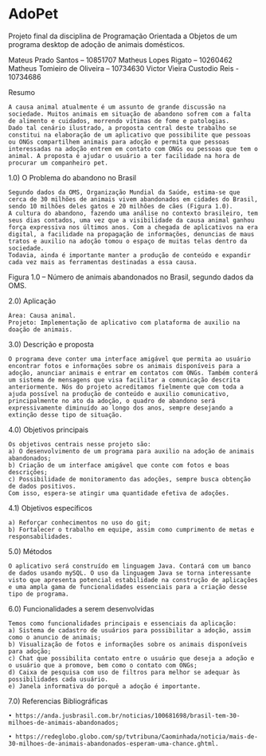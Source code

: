 # AdoPet
Projeto final da disciplina de Programação Orientada a Objetos de um programa desktop de adoção de animais domésticos.

Mateus Prado Santos – 10851707
Matheus Lopes Rigato – 10260462
Matheus Tomieiro de Oliveira – 10734630
Victor Vieira Custodio Reis - 10734686

Resumo

	A causa animal atualmente é um assunto de grande discussão na sociedade. Muitos animais em situação de abandono sofrem com a falta de alimento e cuidados, morrendo vítimas de fome e patologias.
	Dado tal cenário ilustrado, a proposta central deste trabalho se constitui na elaboração de um aplicativo que possibilite que pessoas ou ONGs compartilhem animais para adoção e permita que pessoas interessadas na adoção entrem em contato com ONGs ou pessoas que tem o animal. A proposta é ajudar o usuário a ter facilidade na hora de procurar um companheiro pet.


1.0) O Problema do abandono no Brasil	

	Segundo dados da OMS, Organização Mundial da Saúde, estima-se que cerca de 30 milhões de animais vivem abandonados em cidades do Brasil, sendo 10 milhões deles gatos e 20 milhões de cães (Figura 1.0).
	A cultura do abandono, fazendo uma análise no contexto brasileiro, tem seus dias contados, uma vez que a visibilidade da causa animal ganhou força expressiva nos últimos anos. Com a chegada de aplicativos na era digital, a facilidade na propagação de informações, denuncias de maus tratos e auxilio na adoção tomou o espaço de muitas telas dentro da sociedade.	
	Todavia, ainda é importante manter a produção de conteúdo e expandir cada vez mais as ferramentas destinadas a essa causa.




Figura 1.0 – Número de animais abandonados no Brasil, segundo dados da OMS.

2.0) Aplicação

	Área: Causa animal.
	Projeto: Implementação de aplicativo com plataforma de auxilio na doação de animais.


3.0) Descrição e proposta

	O programa deve conter uma interface amigável que permita ao usuário encontrar fotos e informações sobre os animais disponíveis para a adoção, anunciar animais e entrar em contatos com ONGs. Também conterá um sistema de mensagens que visa facilitar a comunicação descrita anteriormente. Nós do projeto acreditamos fielmente que com toda a ajuda possível na produção de conteúdo e auxilio comunicativo, principalmente no ato da adoção, o quadro de abandono será expressivamente diminuído ao longo dos anos, sempre desejando a extinção desse tipo de situação.


4.0) Objetivos principais

	Os objetivos centrais nesse projeto são: 
	a) O desenvolvimento de um programa para auxilio na adoção de animais abandonados; 
	b) Criação de um interface amigável que conte com fotos e boas descrições; 
	c) Possibilidade de monitoramento das adoções, sempre busca obtenção de dados positivos.
	Com isso, espera-se atingir uma quantidade efetiva de adoções.


4.1) Objetivos específicos
	
	a) Reforçar conhecimentos no uso do git;
	b) Fortalecer o trabalho em equipe, assim como cumprimento de metas e responsabilidades.


5.0) Métodos

	O aplicativo será construído em linguagem Java. Contará com um banco de dados usando mySQL. O uso da linguagem Java se torna interessante visto que apresenta potencial estabilidade na construção de aplicações e uma ampla gama de funcionalidades essenciais para a criação desse tipo de programa. 



6.0) Funcionalidades a serem desenvolvidas
	
	Temos como funcionalidades principais e essenciais da aplicação:
	a) Sistema de cadastro de usuários para possibilitar a adoção, assim como o anuncio de animais;
	b) Visualização de fotos e informações sobre os animais disponíveis para adoção;
	c) Chat que possibilita contato entre o usuário que deseja a adoção e o usuário que a promove, bem como o contato com ONGs;
	d) Caixa de pesquisa com uso de filtros para melhor se adequar às possibilidades cada usuário.
	e) Janela informativa do porquê a adoção é importante.


7.0) Referencias Bibliográficas

    • https://anda.jusbrasil.com.br/noticias/100681698/brasil-tem-30-milhoes-de-animais-abandonados;
      
    • https://redeglobo.globo.com/sp/tvtribuna/Caominhada/noticia/mais-de-30-milhoes-de-animais-abandonados-esperam-uma-chance.ghtml.
